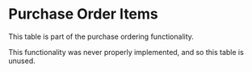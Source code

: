 # Purchase Order Items

This table is part of the purchase ordering functionality.

This functionality was never properly implemented, and so this table is unused.
